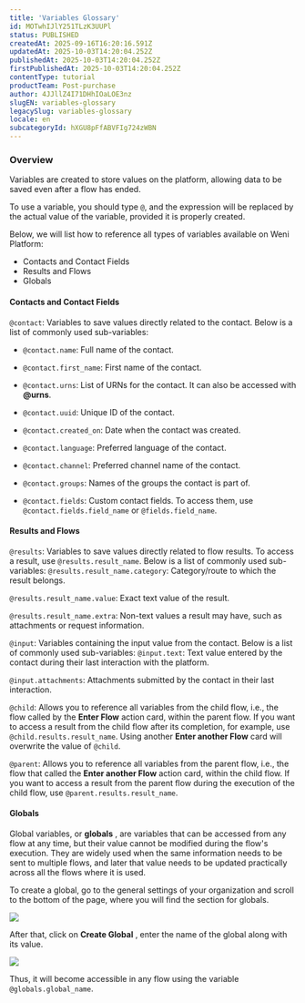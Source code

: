 ```yaml
---
title: 'Variables Glossary'
id: MOTwhIJlY251TLzK3UUPl
status: PUBLISHED
createdAt: 2025-09-16T16:20:16.591Z
updatedAt: 2025-10-03T14:20:04.252Z
publishedAt: 2025-10-03T14:20:04.252Z
firstPublishedAt: 2025-10-03T14:20:04.252Z
contentType: tutorial
productTeam: Post-purchase
author: 4JJllZ4I71DHhIOaLOE3nz
slugEN: variables-glossary
legacySlug: variables-glossary
locale: en
subcategoryId: hXGU8pFfABVFIg724zWBN
---
```


### Overview

Variables are created to store values on the platform, allowing data to be saved even after a flow has ended.

To use a variable, you should type `@`, and the expression will be replaced by the actual value of the variable, provided it is properly created.

Below, we will list how to reference all types of variables available on Weni Platform:
  * Contacts and Contact Fields
  * Results and Flows
  * Globals

#### Contacts and Contact Fields

`@contact`: Variables to save values directly related to the contact. Below is a list of commonly used sub-variables:
  * `@contact.name`: Full name of the contact.

  * `@contact.first_name`: First name of the contact.

  * `@contact.urns`: List of URNs for the contact. It can also be accessed with **@urns**.

  * `@contact.uuid`: Unique ID of the contact.

  * `@contact.created_on`: Date when the contact was created.

  * `@contact.language`: Preferred language of the contact.

  * `@contact.channel`: Preferred channel name of the contact.

  * `@contact.groups`: Names of the groups the contact is part of.

  * `@contact.fields`: Custom contact fields. To access them, use `@contact.fields.field_name` or `@fields.field_name`.

#### Results and Flows

`@results`: Variables to save values directly related to flow results. To access a result, use `@results.result_name`. Below is a list of commonly used sub-variables:
`@results.result_name.category`: Category/route to which the result belongs.

`@results.result_name.value`: Exact text value of the result.

`@results.result_name.extra`: Non-text values a result may have, such as attachments or request information.

`@input`: Variables containing the input value from the contact. Below is a list of commonly used sub-variables:
`@input.text`: Text value entered by the contact during their last interaction with the platform.

`@input.attachments`: Attachments submitted by the contact in their last interaction.

`@child`: Allows you to reference all variables from the child flow, i.e., the flow called by the **Enter Flow** action card, within the parent flow. If you want to access a result from the child flow after its completion, for example, use `@child.results.result_name`. Using another **Enter another Flow** card will overwrite the value of `@child`.

`@parent`: Allows you to reference all variables from the parent flow, i.e., the flow that called the **Enter another Flow** action card, within the child flow. If you want to access a result from the parent flow during the execution of the child flow, use `@parent.results.result_name`.

#### Globals

Global variables, or **globals** , are variables that can be accessed from any flow at any time, but their value cannot be modified during the flow's execution. They are widely used when the same information needs to be sent to multiple flows, and later that value needs to be updated practically across all the flows where it is used.

To create a global, go to the general settings of your organization and scroll to the bottom of the page, where you will find the section for globals.

![](https://cdn.statically.io/gh/vtexdocs/help-center-content/refs/heads/main/docs/en/tutorials/weni-by-vtex/flows/variables-glossary_1.png)

After that, click on **Create Global** , enter the name of the global along with its value.

![](https://cdn.statically.io/gh/vtexdocs/help-center-content/refs/heads/main/docs/en/tutorials/weni-by-vtex/flows/variables-glossary_2.png)

Thus, it will become accessible in any flow using the variable `@globals.global_name`.
